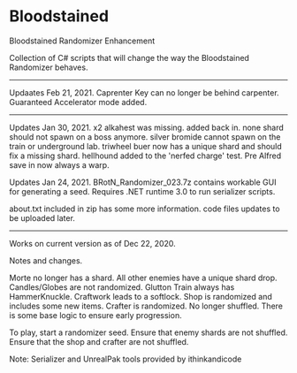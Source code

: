 # Bloodstained
Bloodstained Randomizer Enhancement

Collection of C# scripts that will change the way the Bloodstained Randomizer behaves.

******************************
Updaates Feb 21, 2021.
Caprenter Key can no longer be behind carpenter.
Guaranteed Accelerator mode added.

******************************
Updates Jan 30, 2021.
x2 alkahest was missing.  added back in.
none shard should not spawn on a boss anymore.
silver bromide cannot spawn on the train or underground lab.
triwheel buer now has a unique shard and should fix a missing shard.
hellhound added to the 'nerfed charge' test.
Pre Alfred save in now always a warp.


Updates Jan 24, 2021.
BRotN_Randomizer_023.7z contains workable GUI for generating a seed.
Requires .NET runtime 3.0 to run serializer scripts.

about.txt included in zip has some more information.
code files updates to be uploaded later.

******************************
Works on current version as of Dec 22, 2020.


Notes and changes.

Morte no longer has a shard.
All other enemies have a unique shard drop.
Candles/Globes are not randomized.
Glutton Train always has HammerKnuckle.
Craftwork leads to a softlock.
Shop is randomized and includes some new items.
Crafter is randomized.  No longer shuffled.
There is some base logic to ensure early progression.


To play, start a randomizer seed.
Ensure that enemy shards are not shuffled.
Ensure that the shop and crafter are not shuffled.

Note: Serializer and UnrealPak tools provided by ithinkandicode
